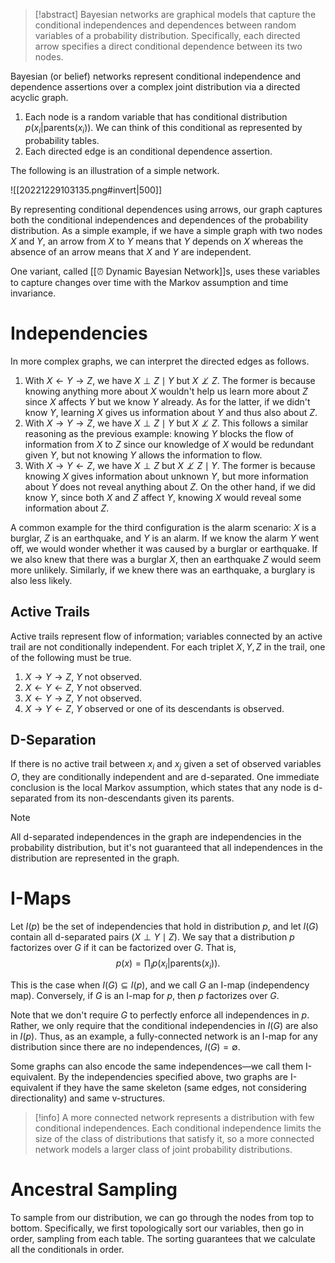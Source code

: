> [!abstract]
> Bayesian networks are graphical models that capture the conditional independences and dependences between random variables of a probability distribution. Specifically, each directed arrow specifies a direct conditional dependence between its two nodes.

Bayesian (or belief) networks represent conditional independence and dependence assertions over a complex joint distribution via a directed acyclic graph.
1. Each node is a random variable that has conditional distribution $p(x_i \vert \text{parents} (x_i))$. We can think of this conditional as represented by probability tables.
2. Each directed edge is an conditional dependence assertion.

The following is an illustration of a simple network.

![[20221229103135.png#invert|500]]

By representing conditional dependences using arrows, our graph captures both the conditional independences and dependences of the probability distribution. As a simple example, if we have a simple graph with two nodes $X$ and $Y$, an arrow from $X$ to $Y$ means that $Y$ depends on $X$ whereas the absence of an arrow means that $X$ and $Y$ are independent.

One variant, called [[⏰ Dynamic Bayesian Network]]s, uses these variables to capture changes over time with the Markov assumption and time invariance.

# Independencies
In more complex graphs, we can interpret the directed edges as follows.
1. With $X \leftarrow Y \rightarrow Z$, we have $X \perp Z \mid Y$ but $X \not\perp Z$. The former is because knowing anything more about $X$ wouldn't help us learn more about $Z$ since $X$ affects $Y$ but we know $Y$ already. As for the latter, if we didn't know $Y$, learning $X$ gives us information about $Y$ and thus also about $Z$.
2. With $X \rightarrow Y \rightarrow Z$, we have $X \perp Z \mid Y$ but $X \not\perp Z$. This follows a similar reasoning as the previous example: knowing $Y$ blocks the flow of information from $X$ to $Z$ since our knowledge of $X$ would be redundant given $Y$, but not knowing $Y$ allows the information to flow.
3. With $X \rightarrow Y \leftarrow Z$, we have $X \perp Z$ but $X \not\perp Z \mid Y$. The former is because knowing $X$ gives information about unknown $Y$, but more information about $Y$ does not reveal anything about $Z$. On the other hand, if we did know $Y$, since both $X$ and $Z$ affect $Y$, knowing $X$ would reveal some information about $Z$.

A common example for the third configuration is the alarm scenario: $X$ is a burglar, $Z$ is an earthquake, and $Y$ is an alarm. If we know the alarm $Y$ went off, we would wonder whether it was caused by a burglar or earthquake. If we also knew that there was a burglar $X$, then an earthquake $Z$ would seem more unlikely. Similarly, if we knew there was an earthquake, a burglary is also less likely.

## Active Trails
Active trails represent flow of information; variables connected by an active trail are not conditionally independent. For each triplet $X, Y, Z$ in the trail, one of the following must be true.
1. $X \rightarrow Y \rightarrow Z$, $Y$ not observed.
2. $X \leftarrow Y \leftarrow Z$, $Y$ not observed.
3. $X \leftarrow Y \rightarrow Z$, $Y$ not observed.
4. $X \rightarrow Y \leftarrow Z$, $Y$ observed or one of its descendants is observed.

## D-Separation
If there is no active trail between $x_i$ and $x_j$ given a set of observed variables $O$, they are conditionally independent and are d-separated. One immediate conclusion is the local Markov assumption, which states that any node is d-separated from its non-descendants given its parents.

> [!note]
> All d-separated independences in the graph are independencies in the probability distribution, but it's not guaranteed that all independences in the distribution are represented in the graph.

# I-Maps
Let $I(p)$ be the set of independencies that hold in distribution $p$, and let $I(G)$ contain all d-separated pairs $(X \perp Y \mid Z)$. We say that a distribution $p$ factorizes over $G$ if it can be factorized over $G$. That is, $$p(x) = \prod_i p(x_i \vert \text{parents}(x_i)).$$

This is the case when $I(G) \subseteq I(p)$, and we call $G$ an I-map (independency map). Conversely, if $G$ is an I-map for $p$, then $p$ factorizes over $G$.

Note that we don't require $G$ to perfectly enforce all independences in $p$. Rather, we only require that the conditional independencies in $I(G)$ are also in $I(p)$. Thus, as an example, a fully-connected network is an I-map for any distribution since there are no independences, $I(G) = \emptyset$.

Some graphs can also encode the same independences—we call them I-equivalent. By the independencies specified above, two graphs are I-equivalent if they have the same skeleton (same edges, not considering directionality) and same v-structures.

> [!info]
> A more connected network represents a distribution with few conditional independences. Each conditional independence limits the size of the class of distributions that satisfy it, so a more connected network models a larger class of joint probability distributions.

# Ancestral Sampling
To sample from our distribution, we can go through the nodes from top to bottom. Specifically, we first topologically sort our variables, then go in order, sampling from each table. The sorting guarantees that we calculate all the conditionals in order.
